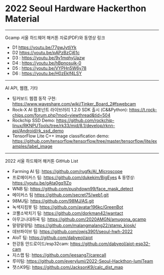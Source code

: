 # 2022 Seoul Hardware Hackerthon Material

***

Gcamp 서울 하드웨어 해커톤 자료(PDF)와 동영상 링크 

- D1 https://youtu.be/77gwJytIiYk
- D2 https://youtu.be/pAPzBzCj61c
- D3 : https://youtu.be/9v1mqhyUazw
- D4 : https://youtu.be/hBpnosujk-0
- D5 : https://youtu.be/VYPHn5W6y78
- D6 : https://youtu.be/H0zEklf4LSY

***
AI API, 웹캠, 기타
- 팅커보드 웹캠 동작 구현: https://www.waveshare.com/wiki/Tinker_Board_2#fswebcam
- Rock-X AI 컴포넌트 라이브러리 1.2.0 SDK 출시 (C&&Python): https://t.rock-chips.com/forum.php?mod=viewthread&tid=504 
- Rockchip SSD Demo: https://github.com/rockchip-linux/RKNPUTools/tree/rk33/mid/8.1/develop/rknn-api/Android/rk_ssd_demo
- TensorFlow Lite C++ image classification demo: https://github.com/tensorflow/tensorflow/tree/master/tensorflow/lite/examples/label_image

***
2022 서울 하드웨어 해커톤 GitHub List
- Farming AI 팀: https://github.com/rugfk/AI_Microscope
- 프로메이커스 팀: https://github.com/dukekim/BigEyes & 동영상: https://youtu.be/gAta0gq1IZo
- WNB 팀: https://github.com/pushdown99/face_mask_detect
- 메이커스 팀 https://github.com/secret75/web1.git
- 98MJ팀: https://github.com/98MJ/AS.git
- 녹색지킴봇 팀: https://github.com/avatar196kc/GreenBot
- 코뿔소박치기 팀: https://github.com/dorkman42/wantact
- 아무고나대하굑 팀: https://github.com/2020AMGN/amugona_gcamp
- 말랑말랑팀: https://github.com/malangmalang22/stamp_kiosk/ 
- 데브파이브 팀: https://github.com/owjs3901/seoul-hwh-2022 
- AIoT 팀: https://github.com/dabyeol/aiot  
- 한강동 안드로이드/esp32cam: https://github.com/dabyeol/aiot-esp32-cam
- 지스랩 팀: https://github.com/jeesang7/carecall
- 루미팀: https://github.com/everylumi/2022-Seoul-Hackthon-lumiTeam
- 잿스K9팀: https://github.com/JacksonK9/calc_dist_map
